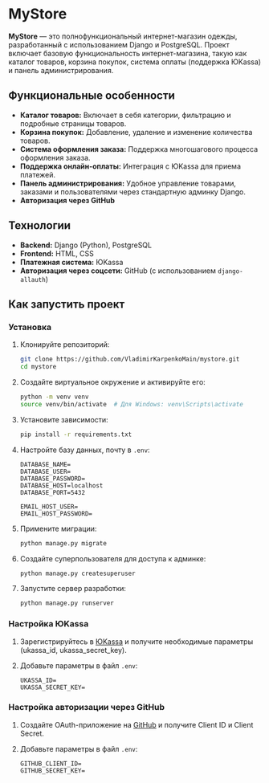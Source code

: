 # MyStore

**MyStore** — это полнофункциональный интернет-магазин одежды, разработанный с использованием Django и PostgreSQL. Проект включает базовую функциональность интернет-магазина, такую как каталог товаров, корзина покупок, система оплаты (поддержка ЮKassa) и панель администрирования.

## Функциональные особенности

- **Каталог товаров:** Включает в себя категории, фильтрацию и подробные страницы товаров.
- **Корзина покупок:** Добавление, удаление и изменение количества товаров.
- **Система оформления заказа:** Поддержка многошагового процесса оформления заказа.
- **Поддержка онлайн-оплаты:** Интеграция с ЮKassa для приема платежей.
- **Панель администрирования:** Удобное управление товарами, заказами и пользователями через стандартную админку Django.
- **Авторизация через GitHub**

## Технологии

- **Backend:** Django (Python), PostgreSQL
- **Frontend:** HTML, CSS
- **Платежная система:** ЮKassa
- **Авторизация через соцсети:** GitHub (с использованием `django-allauth`)
  
## Как запустить проект

### Установка

1. Клонируйте репозиторий:

    ```bash
    git clone https://github.com/VladimirKarpenkoMain/mystore.git
    cd mystore
    ```

2. Создайте виртуальное окружение и активируйте его:

    ```bash
    python -m venv venv
    source venv/bin/activate  # Для Windows: venv\Scripts\activate
    ```

3. Установите зависимости:

    ```bash
    pip install -r requirements.txt
    ```
4. Настройте базу данных, почту в `.env`:

    ```
    DATABASE_NAME=
    DATABASE_USER=
    DATABASE_PASSWORD=
    DATABASE_HOST=localhost
    DATABASE_PORT=5432
    
    EMAIL_HOST_USER=
    EMAIL_HOST_PASSWORD=
    ```

5. Примените миграции:

    ```bash
    python manage.py migrate
    ```

6. Создайте суперпользователя для доступа к админке:

    ```bash
    python manage.py createsuperuser
    ```

7. Запустите сервер разработки:

    ```bash
    python manage.py runserver
    ```
### Настройка ЮKassa

1. Зарегистрируйтесь в [ЮKassa](https://yookassa.ru) и получите необходимые параметры (ukassa_id, ukassa_secret_key).

2. Добавьте параметры в файл `.env`:

    ```
    UKASSA_ID=
    UKASSA_SECRET_KEY=
    ```
### Настройка авторизации через GitHub

1. Создайте OAuth-приложение на [GitHub](https://github.com/settings/applications/new) и получите Client ID и Client Secret.

2. Добавьте параметры в файл `.env`:

    ```
    GITHUB_CLIENT_ID=
    GITHUB_SECRET_KEY=
    ```
